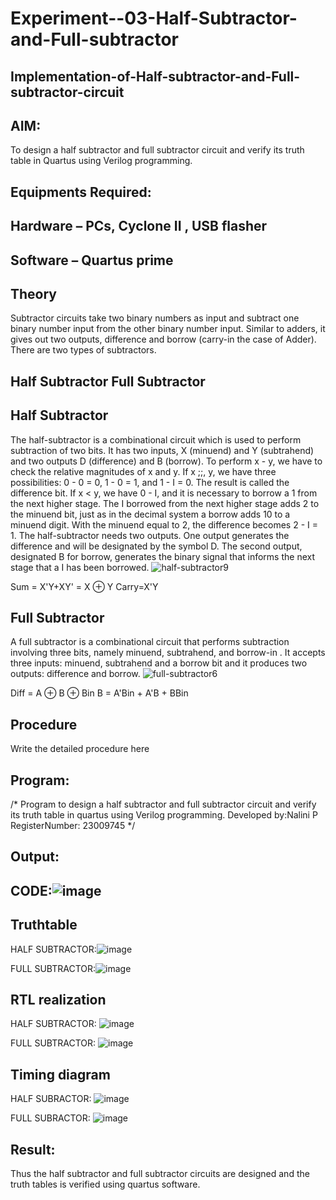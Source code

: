 # Experiment--03-Half-Subtractor-and-Full-subtractor
## Implementation-of-Half-subtractor-and-Full-subtractor-circuit
## AIM:
To design a half subtractor and full subtractor circuit and verify its truth table in Quartus using Verilog programming.

## Equipments Required:
## Hardware – PCs, Cyclone II , USB flasher
## Software – Quartus prime
## Theory
Subtractor circuits take two binary numbers as input and subtract one binary number input from the other binary number input. Similar to adders, it gives out two outputs, difference and borrow (carry-in the case of Adder). There are two types of subtractors.

## Half Subtractor Full Subtractor
## Half Subtractor
The half-subtractor is a combinational circuit which is used to perform subtraction of two bits. It has two inputs, X (minuend) and Y (subtrahend) and two outputs D (difference) and B (borrow). To perform x - y, we have to check the relative magnitudes of x and y. If x ;;, y, we have three possibilities: 0 - 0 = 0, 1 - 0 = 1, and 1 - I = 0. The result is called the difference bit. If x < y, we have 0 - I, and it is necessary to borrow a 1 from the next higher stage. The I borrowed from the next higher stage adds 2 to the minuend bit, just as in the decimal system a borrow adds 10 to a minuend digit. With the minuend equal to 2, the difference becomes 2 - I = 1. The half-subtractor needs two outputs. One output generates the difference and will be designated by the symbol D. The second output, designated B for borrow, generates the binary signal that informs the next stage that a I has been borrowed.
![half-subtractor9](https://user-images.githubusercontent.com/36288975/166112538-58c3bc7c-ee5d-4e6a-ac8d-8e8328efe27a.png)


Sum = X'Y+XY' = X ⊕ Y
Carry=X'Y

## Full Subtractor
A full subtractor is a combinational circuit that performs subtraction involving three bits, namely minuend, subtrahend, and borrow-in . It accepts three inputs: minuend, subtrahend and a borrow bit and it produces two outputs: difference and borrow. 
![full-subtractor6](https://user-images.githubusercontent.com/36288975/166112541-24c68359-3de8-4674-ae22-8272ffc385ed.png)


Diff = A ⊕ B ⊕ Bin B = A'Bin + A'B + BBin

## Procedure



Write the detailed procedure here 


## Program:
/*
Program to design a half subtractor and full subtractor circuit and verify its truth table in quartus using Verilog programming.
Developed by:Nalini P 
RegisterNumber: 23009745
*/

## Output:
## CODE:![image](https://github.com/Nalini23009745/Experiment--03-Half-Subtractor-and-Full-subtractor/assets/149347484/f6b523c4-a20e-4ad9-a96e-e6b53a7b6fe0)


## Truthtable
HALF SUBTRACTOR:![image](https://github.com/Nalini23009745/Experiment--03-Half-Subtractor-and-Full-subtractor/assets/149347484/8cfa3e36-3489-4e65-962b-55a89e73578b)



FULL SUBTRACTOR:![image](https://github.com/Nalini23009745/Experiment--03-Half-Subtractor-and-Full-subtractor/assets/149347484/3c1f9c9c-bd9d-4620-83c5-c4db59302a0f)


##  RTL realization
HALF SUBTRACTOR:
![image](https://github.com/Nalini23009745/Experiment--03-Half-Subtractor-and-Full-subtractor/assets/149347484/7d425225-2ab6-474d-99e9-4be10cf649eb)

FULL SUBTRACTOR:
![image](https://github.com/Nalini23009745/Experiment--03-Half-Subtractor-and-Full-subtractor/assets/149347484/38d98959-1c35-4403-8f62-676cad104fa6)

## Timing diagram 
HALF SUBRACTOR:
![image](https://github.com/Nalini23009745/Experiment--03-Half-Subtractor-and-Full-subtractor/assets/149347484/09b4e864-853c-47d9-9667-e7af396f62f3)

FULL SUBRACTOR:
![image](https://github.com/Nalini23009745/Experiment--03-Half-Subtractor-and-Full-subtractor/assets/149347484/5c43ec28-8be2-4ab0-9df9-0536d2871149)

## Result:
Thus the half subtractor and full subtractor circuits are designed and the truth tables is verified using quartus software.
